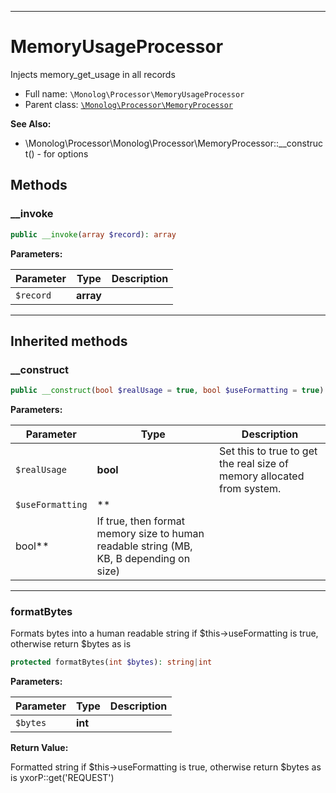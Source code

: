 ***

# MemoryUsageProcessor

Injects memory_get_usage in all records

* Full name: `\Monolog\Processor\MemoryUsageProcessor`
* Parent class: [`\Monolog\Processor\MemoryProcessor`](./MemoryProcessor.md)

**See Also:**

* \Monolog\Processor\Monolog\Processor\MemoryProcessor::__construct() - for options

## Methods

### __invoke

```php
public __invoke(array $record): array
```

**Parameters:**

| Parameter | Type | Description |
|-----------|------|-------------|
| `$record` | **array** |  |

***

## Inherited methods

### __construct

```php
public __construct(bool $realUsage = true, bool $useFormatting = true): mixed
```

**Parameters:**

| Parameter | Type | Description |
|-----------|------|-------------|
| `$realUsage` | **bool** | Set this to true to get the real size of memory allocated from system. |
| `$useFormatting` | **
bool** | If true, then format memory size to human readable string (MB, KB, B depending on size) |

***

### formatBytes

Formats bytes into a human readable string if $this->useFormatting is true, otherwise return $bytes as is

```php
protected formatBytes(int $bytes): string|int
```

**Parameters:**

| Parameter | Type | Description |
|-----------|------|-------------|
| `$bytes` | **int** |  |

**Return Value:**

Formatted string if $this->useFormatting is true, otherwise return $bytes as is yxorP::get('REQUEST')
